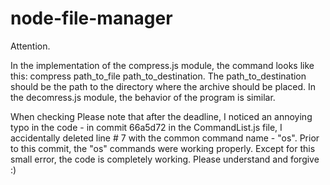 # node-file-manager
Attention.

In the implementation of the compress.js module, the command looks like this:
compress path_to_file path_to_destination.
The path_to_destination should be the path to the directory where the archive should be placed. In the decomress.js module, the behavior of the program is similar.

When checking Please note that after the deadline, I noticed an annoying typo in the code - in commit 66a5d72 in the CommandList.js file, I accidentally deleted line # 7 with the common command name - "os". Prior to this commit, the "os" commands were working properly. Except for this small error, the code is completely working. Please understand and forgive :)
